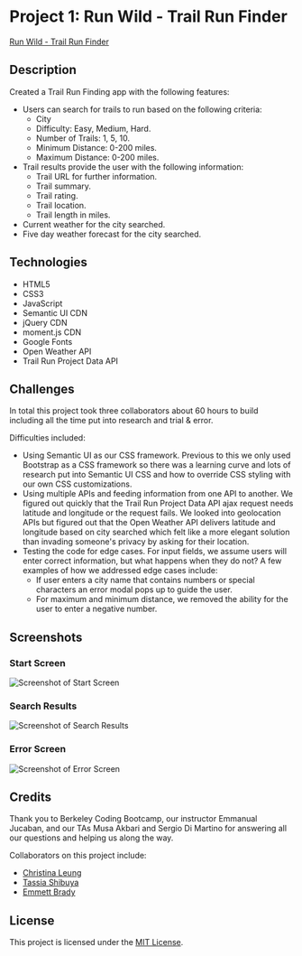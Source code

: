 # Project 1: Run Wild - Trail Run Finder

[Run Wild - Trail Run Finder](https://emmbra.github.io/project1/)

## Description
Created a Trail Run Finding app with the following features:

* Users can search for trails to run based on the following criteria:
    * City
    * Difficulty: Easy, Medium, Hard.
    * Number of Trails: 1, 5, 10.
    * Minimum Distance: 0-200 miles.
    * Maximum Distance: 0-200 miles.
* Trail results provide the user with the following information:
    * Trail URL for further information.
    * Trail summary.
    * Trail rating.
    * Trail location.
    * Trail length in miles.
* Current weather for the city searched.
* Five day weather forecast for the city searched.


## Technologies

* HTML5
* CSS3
* JavaScript
* Semantic UI CDN
* jQuery CDN
* moment.js CDN
* Google Fonts
* Open Weather API
* Trail Run Project Data API


## Challenges

In total this project took three collaborators about 60 hours to build including all the time put into research and trial & error.

Difficulties included:

* Using Semantic UI as our CSS framework. Previous to this we only used Bootstrap as a CSS framework so there was a learning curve and lots of research put into Semantic UI CSS and how to override CSS styling with our own CSS customizations.
* Using multiple APIs and feeding information from one API to another. We figured out quickly that the Trail Run Project Data API ajax request needs latitude and longitude or the request fails. We looked into geolocation APIs but figured out that the Open Weather API delivers latitude and longitude based on city searched which felt like a more elegant solution than invading someone's privacy by asking for their location.
* Testing the code for edge cases. For input fields, we assume users will enter correct information, but what happens when they do not? A few examples of how we addressed edge cases include:
    * If user enters a city name that contains numbers or special characters an error modal pops up to guide the user.
    * For maximum and minimum distance, we removed the ability for the user to enter a negative number.


## Screenshots

### Start Screen
![Screenshot of Start Screen](https://github.com/emmbra/project1/blob/master/assets/images/01-screenshot-startscreen.png)

### Search Results
![Screenshot of Search Results](https://github.com/emmbra/project1/blob/master/assets/images/02-screenshot-searchresults.png)

### Error Screen
![Screenshot of Error Screen](https://github.com/emmbra/project1/blob/master/assets/images/03-screenshot-error.png)

## Credits

Thank you to Berkeley Coding Bootcamp, our instructor Emmanual Jucaban, and our TAs Musa Akbari and Sergio Di Martino for answering all our questions and helping us along the way.

Collaborators on this project include:
* [Christina Leung](https://github.com/cgleungsf)
* [Tassia Shibuya](https://github.com/Tassim)
* [Emmett Brady](https://github.com/emmbra)

## License

This project is licensed under the [MIT License](https://choosealicense.com/licenses/mit).